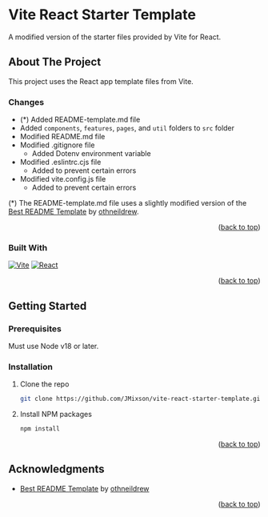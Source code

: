 <a name="readme-top"></a>

# Vite React Starter Template

A modified version of the starter files provided by Vite for React.

<!-- ABOUT THE PROJECT -->

## About The Project

This project uses the React app template files from Vite.

### Changes

- (\*) Added README-template.md file
- Added `components`, `features`, `pages`, and `util` folders to `src` folder
- Modified README.md file
- Modified .gitignore file
  - Added Dotenv environment variable
- Modified .eslintrc.cjs file
  - Added to prevent certain errors
- Modified vite.config.js file
  - Added to prevent certain errors

(\*) The README-template.md file uses a slightly modified version of the [Best README Template](https://github.com/othneildrew/Best-README-Template) by [othneildrew](https://github.com/othneildrew).

<p align="right">(<a href="#readme-top">back to top</a>)</p>

### Built With

[![Vite][Vite]][Vite-url]
[![React][React.js]][React-url]

<p align="right">(<a href="#readme-top">back to top</a>)</p>

<!-- GETTING STARTED -->

## Getting Started

### Prerequisites

Must use Node v18 or later.

### Installation

1. Clone the repo
   ```sh
   git clone https://github.com/JMixson/vite-react-starter-template.git
   ```
2. Install NPM packages
   ```sh
   npm install
   ```

<p align="right">(<a href="#readme-top">back to top</a>)</p>

<!-- ACKNOWLEDGMENTS -->

## Acknowledgments

- [Best README Template](https://github.com/othneildrew/Best-README-Template) by [othneildrew](https://github.com/othneildrew)

<p align="right">(<a href="#readme-top">back to top</a>)</p>

<!-- MARKDOWN LINKS & IMAGES -->
<!-- https://www.markdownguide.org/basic-syntax/#reference-style-links -->

[React.js]: https://img.shields.io/badge/React-20232A?style=for-the-badge&logo=react&logoColor=61DAFB
[React-url]: https://reactjs.org/
[Vite]: https://img.shields.io/badge/Vite-20232A?style=for-the-badge&logo=vite
[Vite-url]: https://vitejs.dev/
